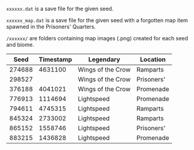 `xxxxxx.dat` is a save file for the given seed.

`xxxxxx_map.dat` is a save file for the given seed with a forgotten map item spawned in the Prisoners' Quarters.

`/xxxxxx/` are folders containing map images (.png) created for each seed and biome.

| Seed   | Timestamp | Legendary         | Location   |
| ------ | --------- | ----------------- | ---------- |
| 274688 | 4631100   | Wings of the Crow | Ramparts   |
| 298527 |           | Wings of the Crow | Prisoners' |
| 376188 | 4041021   | Wings of the Crow | Promenade  |
| 776913 | 1114694   | Lightspeed        | Promenade  |
| 794611 | 4745315   | Lightspeed        | Ramparts   |
| 845324 | 2733002   | Lightspeed        | Ramparts   |
| 865152 | 1558746   | Lightspeed        | Prisoners' |
| 883215 | 1436828   | Lightspeed        | Promenade  |
